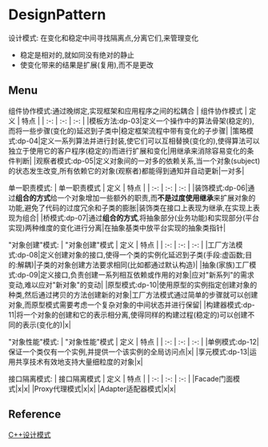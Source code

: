 # DesignPattern

设计模式: 在变化和稳定中间寻找隔离点,分离它们,来管理变化

- 稳定是相对的,就如同没有绝对的静止
- 使变化带来的结果是扩展(复用),而不是更改

## Menu

组件协作模式:通过晚绑定,实现框架和应用程序之间的松耦合
|  组件协作模式    |  定义   |  特点    |
| :-: | :-: | :-: |
|模板方法:dp-03|定义一个操作中的算法骨架(稳定的),而将一些步骤(变化的)延迟到子类中|稳定框架流程中带有变化的子步骤|
|策略模式:dp-04|定义一系列算法并进行封装,使它们可以互相替换(变化的),使得算法可以独立于使用它的客户程序(稳定的)而进行扩展和变化|用继承来消除容易变化的条件判断|
|观察者模式:dp-05|定义对象间的一对多的依赖关系,当一个对象(subject)的状态发生改变,所有依赖它的对象(观察者)都能得到通知并自动更新|一对多|

单一职责模式:
|  单一职责模式    |  定义   |  特点    |
| :-: | :-: | :-: |
|装饰模式:dp-06|通过**组合的方式**给一个对象增加一些额外的职责,而**不是过度使用继承**来扩展对象的功能,避免了代码的过度冗余和子类的膨胀|装饰类在接口上表现为继承,在实现上表现为组合|
|桥模式:dp-07|通过**组合的方式**,将抽象部分(业务功能)和实现部分(平台实现)两种维度的变化进行分离|在抽象基类中放平台实现的抽象类指针|


"对象创建"模式:
|  "对象创建"模式    |  定义   |  特点    |
| :-: | :-: | :-: |
|工厂方法模式:dp-08|定义创建对象的接口,使得一个类的实例化延迟到子类(手段:虚函数;目的:解耦)|子类的对象创建方法要求相同(比如都通过默认构造)|
|抽象(家族)工厂模式:dp-09|定义接口,负责创建一系列相互依赖或作用的对象|应对"新系列"的需求变动,难以应对"新对象"的变动|
|原型模式:dp-10|使用原型的实例指定创建对象的种类,然后通过拷贝的方法创建新的对象|工厂方法模式通过简单的步骤就可以创建对象,而原型模式需要考虑一个复杂对象的中间状态并进行保留|
|构建器模式:dp-11|将一个对象的创建和它的表示相分离,使得同样的构建过程(稳定的)可以创建不同的表示(变化的)|x|

"对象性能"模式:
|  "对象性能"模式    |  定义   |  特点    |
| :-: | :-: | :-: |
|单例模式:dp-12|保证一个类仅有一个实例,并提供一个该实例的全局访问点|x|
|享元模式:dp-13|运用共享技术有效地支持大量细粒度的对象|x|

接口隔离模式:
|  接口隔离模式    |  定义   |  特点    |
| :-: | :-: | :-: |
|Facade门面模式|x|x|
|Proxy代理模式|x|x|
|Adapter适配器模式|x|x|

## Reference
[C++设计模式](https://www.bilibili.com/video/BV1kW411P7KS?p=3)